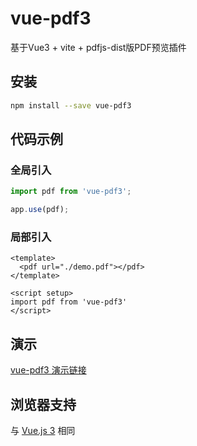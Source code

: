 # vue-pdf3
基于Vue3 + vite + pdfjs-dist版PDF预览插件

## 安装
```bash
npm install --save vue-pdf3
```

## 代码示例

### 全局引入
```js
import pdf from 'vue-pdf3';

app.use(pdf);
```
### 局部引入
```vue
<template>
  <pdf url="./demo.pdf"></pdf>
</template>

<script setup>
import pdf from 'vue-pdf3'
</script>
```

## 演示

[vue-pdf3 演示链接](https://baidu.com)

## 浏览器支持
与 [Vue.js 3](https://github.com/vuejs/core/blob/main/README.md) 相同
